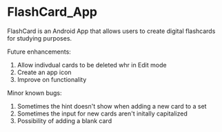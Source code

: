 # FlashCard_App
FlashCard is an Android App that allows users to create digital flashcards for studying purposes.


Future enhancements:
1. Allow indivdual cards to be deleted whr in Edit mode
2. Create an app icon
3. Improve on functionality


Minor known bugs:
1. Sometimes the hint doesn't show when adding a new card to a set
2. Sometimes the input for new cards aren't initally capitalized
3. Possibility of adding a blank card
